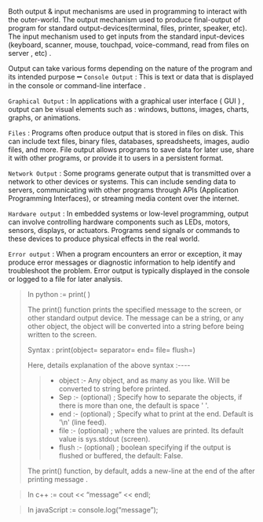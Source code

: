 
Both output & input mechanisms are used in programming to interact with the outer-world. The output mechanism 
used to produce final-output of program for standard output-devices(terminal, files, printer, speaker, etc).
The input mechanism used to get inputs from the standard input-devices (keyboard, scanner, mouse, touchpad, voice-command, read from files on server , etc) .

Output can take various forms depending on the nature of the program and its intended purpose :heavy_minus_sign:
`Console Output`     : This is text or data that is displayed in the console or 
                         command-line interface . 

`Graphical Output`   : In applications with a graphical user interface ( GUI ) , output can be visual elements 
                         such as :  windows, buttons, images, charts, graphs, or animations. 

`Files`              : Programs often produce output that is stored in files on disk. This can include text files, 
                         binary files, databases, spreadsheets, images, audio files, and more. File output allows programs to save data for later use, share it with other programs, or provide it to users in a persistent format.

`Network Output`     : Some programs generate output that is transmitted over a network to other devices or systems. 
                         This can include sending data to servers, communicating with other programs through APIs (Application Programming Interfaces), or streaming media content over the internet.

`Hardware output`    : In embedded systems or low-level programming, output can involve controlling hardware 
                         components  such as LEDs, motors, sensors, displays, or actuators. Programs send signals or commands to these devices to produce physical effects in the real world.

`Error output`       : When a program encounters an error or exception, it may produce error messages or 
                         diagnostic information to help identify and troubleshoot the problem. Error output is typically displayed in the console or logged to a file for later analysis.


> In python         := print( )
>
> The print() function prints the specified message to the screen, or other standard output device. 
> The message can be a string, or any other object, the object will be converted into a string before being written to the screen.
>
> Syntax : print(object= separator= end= file= flush=)
>
> Here, details explanation of the above syntax :----
>
>> - object      :- Any object, and as many as you like. Will be converted to string before printed. 
>> - Sep         :- (optional) ; Specify how to separate the objects, if there is more than one, the default is space '   '. 
>> - end         :- (optional) ;  Specify what to print at the end. Default is '\n' (line feed). 
>> - file        :- (optional) ;  where the values are printed. Its default value is sys.stdout (screen).  
>> - flush       :- (optional) ; boolean specifying if the output is flushed or buffered, the default: False. 
>
> The print() function, by default, adds a new-line at the end of the after printing message . 


> In c++            := cout << “message” << endl; 

> In javaScript     := console.log(“message”); 



